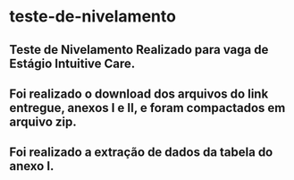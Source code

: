 # teste-de-nivelamento
## Teste de Nivelamento Realizado para vaga de Estágio Intuitive Care.
## Foi realizado o download dos arquivos do link entregue, anexos I e II, e foram compactados em arquivo zip.
## Foi realizado a extração de dados da tabela do anexo I.
